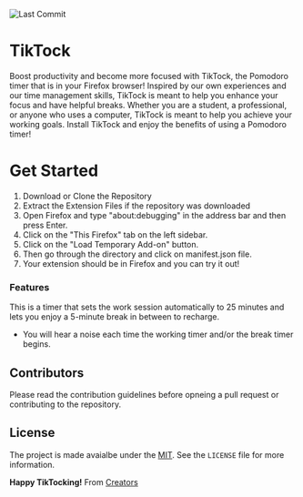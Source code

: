 ![Last Commit](https://img.shields.io/badge/last_commit-February-orange)

# TikTock
Boost productivity and become  more focused with TikTock, the Pomodoro timer that is in your Firefox browser! Inspired by our own experiences and our time management skills, TikTock is meant to help you enhance your focus and have helpful breaks. Whether you are a student, a professional, or anyone who uses a computer, TikTock is meant to help you achieve your working goals. Install TikTock and enjoy the benefits of using a Pomodoro timer! 

# Get Started
1. Download or Clone the Repository
2. Extract the Extension Files if the repository was downloaded
3. Open Firefox and type "about:debugging" in the address bar and then press Enter. 
4. Click on the "This Firefox" tab on the left sidebar. 
5. Click on the "Load Temporary Add-on" button.
6. Then go through the directory and click on manifest.json file. 
7. Your extension should be in Firefox and you can try it out! 

### Features
This is a timer that sets the work session automatically to 25 minutes and lets you enjoy a 5-minute break in between to recharge. 

- You will hear a noise each time the working timer and/or the break timer begins. 

## Contributors 
Please read the contribution guidelines before opneing a pull request or contributing to the repository.

## License
The project is made avaialbe under the [MIT](LICENSE). See the `LICENSE` file for more information. 

**Happy TikTocking!**
From [Creators](AUTHORS.md)